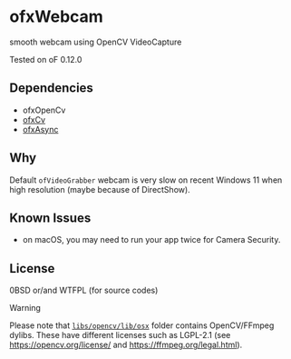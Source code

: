# ofxWebcam

smooth webcam using OpenCV VideoCapture

Tested on oF 0.12.0

## Dependencies

- ofxOpenCv
- [ofxCv](https://github.com/kylemcdonald/ofxCv)
- [ofxAsync](https://github.com/funatsufumiya/ofxAsync)

## Why

Default `ofVideoGrabber` webcam is very slow on recent Windows 11 when high resolution (maybe because of DirectShow).

## Known Issues

- on macOS, you may need to run your app twice for Camera Security.

## License

0BSD or/and WTFPL (for source codes)

> [!Warning]
> Please note that [`libs/opencv/lib/osx`](libs/opencv/lib/osx) folder contains OpenCV/FFmpeg dylibs. These have different licenses such as LGPL-2.1 (see https://opencv.org/license/ and https://ffmpeg.org/legal.html).
